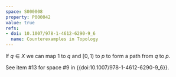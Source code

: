 ```yaml
---
space: S000008
property: P000042
value: true
refs:
- doi: 10.1007/978-1-4612-6290-9_6
  name: Counterexamples in Topology
---
```


If $q \in X$ we can map $1$ to $q$ and $[0,1)$ to $p$ to form a path from $q$ to $p$.

See item #13 for space #9 in {{doi:10.1007/978-1-4612-6290-9_6}}.
